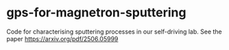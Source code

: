# gps-for-magnetron-sputtering
Code for characterising sputtering processes in our self-driving lab. See the paper https://arxiv.org/pdf/2506.05999

